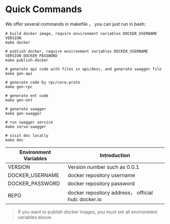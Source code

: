 # Quick Commands

We offer several commands in makefile ， you can just run in bash:

```shell
# build docker image, require environment variables DOCKER_USERNAME VERSION 
make docker  

# publish docker, require environment variables DOCKER_USERNAME VERSION DOCKER_PASSWORD
make publish-docker

# generate api code with files in api/desc, and generate swagger file
make gen-api

# generate code by rpc/core.proto
make gen-rpc

# generate ent code
make gen-ent

# generate swagger
make gen-swagger

# run swagger service
make serve-swagger

# visit doc locally
make doc

```


| Environment Variables | Introduction                                       |
|-----------------------|----------------------------------------------------|
| VERSION               | Version number such as 0.0.1                       |
| DOCKER_USERNAME       | docker repository username                         |
| DOCKER_PASSWORD       | docker repository password                         |
| REPO                  | docker repository address， official hub: docker.io |

> If you want to publish docker images, you must set all environment variables above.